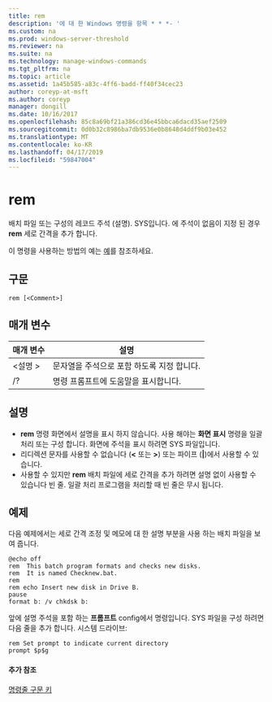 ```yaml
---
title: rem
description: '에 대 한 Windows 명령을 항목 * * *- '
ms.custom: na
ms.prod: windows-server-threshold
ms.reviewer: na
ms.suite: na
ms.technology: manage-windows-commands
ms.tgt_pltfrm: na
ms.topic: article
ms.assetid: 1a45b585-a83c-4ff6-badd-ff40f34cec23
author: coreyp-at-msft
ms.author: coreyp
manager: dongill
ms.date: 10/16/2017
ms.openlocfilehash: 85c8a69bf21a386cd36e45bbca6dacd35aef2509
ms.sourcegitcommit: 0d0b32c8986ba7db9536e0b8648d4ddf9b03e452
ms.translationtype: MT
ms.contentlocale: ko-KR
ms.lasthandoff: 04/17/2019
ms.locfileid: "59847004"
---
```

# <a name="rem"></a>rem



배치 파일 또는 구성의 레코드 주석 (설명). SYS입니다. 에 주석이 없음이 지정 된 경우 **rem** 세로 간격을 추가 합니다.

이 명령을 사용하는 방법의 예는 [예](#BKMK_examples)를 참조하세요.

## <a name="syntax"></a>구문

```
rem [<Comment>]
```

## <a name="parameters"></a>매개 변수

|매개 변수|설명|
|---------|-----------|
|\<설명 >|문자열을 주석으로 포함 하도록 지정 합니다.|
|/?|명령 프롬프트에 도움말을 표시합니다.|

## <a name="remarks"></a>설명

-   **rem** 명령 화면에서 설명을 표시 하지 않습니다. 사용 해야는 **화면 표시** 명령을 일괄 처리 또는 구성 합니다. 화면에 주석을 표시 하려면 SYS 파일입니다.
-   리디렉션 문자를 사용할 수 없습니다 (**<** 또는 **>**) 또는 파이프 (**|**)에서 사용할 수 있습니다.
-   사용할 수 있지만 **rem** 배치 파일에 세로 간격을 추가 하려면 설명 없이 사용할 수 있습니다 빈 줄. 일괄 처리 프로그램을 처리할 때 빈 줄은 무시 됩니다.

## <a name="BKMK_examples"></a>예제

다음 예제에서는 세로 간격 조정 및 메모에 대 한 설명 부분을 사용 하는 배치 파일을 보여 줍니다.
```
@echo off
rem  This batch program formats and checks new disks.
rem  It is named Checknew.bat.
rem
rem echo Insert new disk in Drive B.
pause 
format b: /v chkdsk b: 
```
앞에 설명 주석을 포함 하는 **프롬프트** config에서 명령입니다. SYS 파일을 구성 하려면 다음 줄을 추가 합니다. 시스템 드라이브:
```
rem Set prompt to indicate current directory
prompt $p$g
```

#### <a name="additional-references"></a>추가 참조

[명령줄 구문 키](command-line-syntax-key.md)